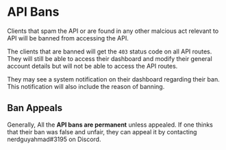 # API Bans
Clients that spam the API or are found in any other malcious act relevant to API will be banned
from accessing the API.

The clients that are banned will get the `403` status code on all API routes. They will still
be able to access their dashboard and modify their general account details but will not be able
to access the API routes.

They may see a system notification on their dashboard regarding their ban. This notification
will also include the reason of banning.

## Ban Appeals
Generally, All the **API bans are permanent** unless appealed. If one thinks that their
ban was false and unfair, they can appeal it by contacting nerdguyahmad#3195 on Discord.
